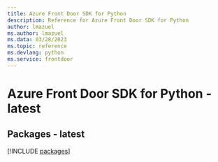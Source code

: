 ```yaml
---
title: Azure Front Door SDK for Python
description: Reference for Azure Front Door SDK for Python
author: lmazuel
ms.author: lmazuel
ms.data: 03/28/2023
ms.topic: reference
ms.devlang: python
ms.service: frontdoor
---
```

# Azure Front Door SDK for Python - latest
## Packages - latest
[!INCLUDE [packages](front-door-index.md)]